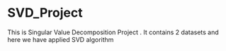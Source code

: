 # SVD_Project
This is Singular Value Decomposition Project . It contains 2 datasets and here we have applied SVD algorithm
